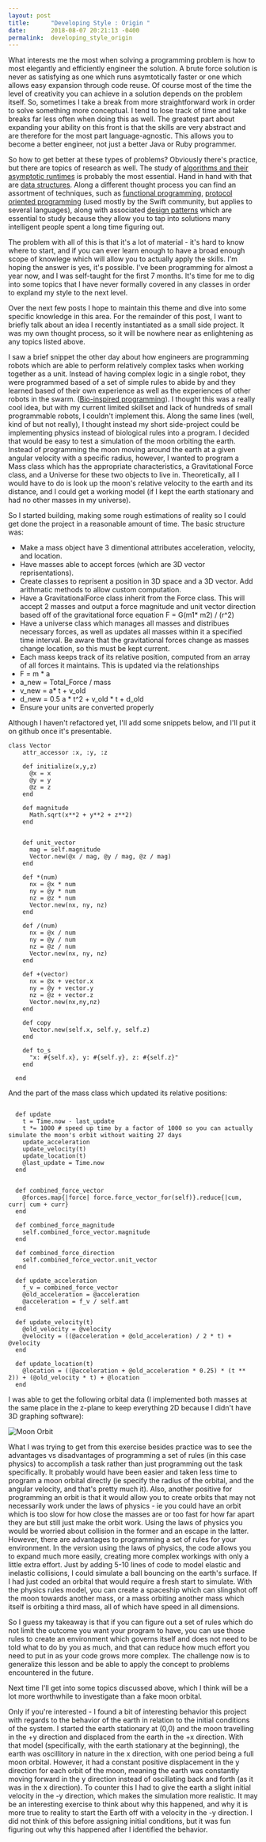 ```yaml
---
layout: post
title:      "Developing Style : Origin "
date:       2018-08-07 20:21:13 -0400
permalink:  developing_style_origin
---
```



What interests me the most when solving a programming problem is how to most elegantly and efficiently engineer the solution. A brute force solution is never as satisfying as one which runs asymtotically faster or one which allows easy expansion through code reuse. Of course most of the time the level of creativity you can achieve in a solution depends on the problem itself. So, sometimes I take a break from more straightforward work in order to solve something more conceptual. I tend to lose track of time and take breaks far less often when doing this as well.  The greatest part about expanding your ability on this front is that the skills are very abstract and are therefore for the most part language-agnostic. This allows you to become a better engineer, not just a better Java or Ruby programmer.

So how to get better at these types of problems? Obviously there's practice, but there are topics of research as well. The study of [algorithms and their asymptotic runtimes](https://www.khanacademy.org/computing/computer-science/algorithms) is probably the most essential. Hand in hand with that are [data structures](https://www.geeksforgeeks.org/data-structures/). Along a different thought process you can find an assortment of  techniques, such as [functional programming](https://medium.com/@cscalfani/so-you-want-to-be-a-functional-programmer-part-1-1f15e387e536), [protocol oriented programming](https://www.appcoda.com/pop-vs-oop/) (used mostly by the Swift community, but applies to several languages), along with associated [design patterns](https://en.wikipedia.org/wiki/Software_design_pattern) which are essential to study because they allow you to tap into solutions many intelligent people spent a long time figuring out. 

The problem with all of this is that it's a lot of material - it's hard to know where to start, and if you can ever learn enough to have a broad enough scope of knowlege which will allow you to actually apply the skills. I'm hoping the answer is yes, it's possible. I've been programming for almost a year now, and I was self-taught for the first 7 months. It's time for me to dig into some topics that I have never formally covered in any classes in order to expland my style to the next level. 

Over the next few posts I hope to maintain this theme and dive into some specific knowledge in this area. For the remainder of this post, I want to briefly talk about an idea I recently instantiated as a small side project. It was my own thought process, so it will be nowhere near as enlightening as any topics listed above. 

I saw a brief snippet the other day about how engineers are programming robots which are able to perform relatively complex tasks when working together as a unit. Instead of having complex logic in a single robot, they were programmed based of a set of simple rules to abide by and they learned based of their own experience as well as the experiences of other robots in the swarm. ([Bio-inspired programming](https://en.wikipedia.org/wiki/Bio-inspired_computing)). I thought this was a really cool idea, but with my current limited skillset and lack of hundreds of small programmable robots, I couldn't implement this. Along the same lines (well, kind of but not really), I thought instead my short side-project could be implementing physics instead of biological rules into a program. I decided that would be easy to test a simulation of the moon orbiting the earth. Instead of programming the moon moving around the earth at a given angular velocity with a specific radius, however, I wanted to program a Mass class which has the appropriate characteristics, a Gravitational Force class, and a Universe for these two objects to live in. Theoretically, all I would have to do is look up the moon's relative velocity to the earth and its distance, and I could get a working model (if I kept the earth stationary and had no other masses in my universe). 

So I started building, making some rough estimations of reality so I could get done the project in a reasonable amount of time. The basic structure was: 
* Make a mass object have 3 dimentional attributes acceleration, velocity, and location. 
* Have masses able to accept forces (which are 3D vector reprisentations). 
* Create classes to reprisent a position in 3D space and a 3D vector. Add arithmatic methods to allow custom computation. 
* Have a GravitationalForce class inherit from the Force class. This will accept 2 masses and output a force magnitude and unit vector direction based off of the gravitational force equation F = G(m1* m2) / (r^2)
* Have a universe class which manages all masses and distribues necessary forces, as well as updates all masses within it a specified time interval. Be aware that the gravitational forces change as masses change location, so this must be kept current.
* Each mass keeps track of its relative position, computed from an array of all forces it maintains. This is updated via the relationships 
* F = m * a
* a_new = Total_Force / mass
* v_new = a* t + v_old
* d_new = 0.5 a * t^2 + v_old * t + d_old
* Ensure your units are converted properly

Although I haven't refactored yet, I'll add some snippets below, and I'll put it on github once it's presentable. 

```
class Vector
    attr_accessor :x, :y, :z

    def initialize(x,y,z)
      @x = x
      @y = y
      @z = z
    end

    def magnitude
      Math.sqrt(x**2 + y**2 + z**2)
    end


    def unit_vector
      mag = self.magnitude
      Vector.new(@x / mag, @y / mag, @z / mag)
    end

    def *(num)
      nx = @x * num
      ny = @y * num
      nz = @z * num
      Vector.new(nx, ny, nz)
    end

    def /(num)
      nx = @x / num
      ny = @y / num
      nz = @z / num
      Vector.new(nx, ny, nz)
    end

    def +(vector)
      nx = @x + vector.x
      ny = @y + vector.y
      nz = @z + vector.z
      Vector.new(nx,ny,nz)
    end

    def copy
      Vector.new(self.x, self.y, self.z)
    end

    def to_s
      "x: #{self.x}, y: #{self.y}, z: #{self.z}"
    end

  end

```

And the part of the mass class which updated its relative positions:

```

  def update
    t = Time.now - last_update
    t *= 1000 # speed up time by a factor of 1000 so you can actually simulate the moon's orbit without waiting 27 days
    update_acceleration
    update_velocity(t)
    update_location(t)
    @last_update = Time.now
  end


  def combined_force_vector
    @forces.map{|force| force.force_vector_for(self)}.reduce{|cum, curr| cum + curr}
  end

  def combined_force_magnitude
    self.combined_force_vector.magnitude
  end

  def combined_force_direction
    self.combined_force_vector.unit_vector
  end

  def update_acceleration
    f_v = combined_force_vector
    @old_acceleration = @acceleration
    @acceleration = f_v / self.amt
  end

  def update_velocity(t)
    @old_velocity = @velocity
    @velocity = ((@acceleration + @old_acceleration) / 2 * t) + @velocity
  end

  def update_location(t)
    @location = ((@acceleration + @old_acceleration * 0.25) * (t ** 2)) + (@old_velocity * t) + @location
  end
```


I was able to get the following orbital data (I implemented both masses at the same place in the z-plane to keep everything 2D because I didn't have 3D graphing software):

![Moon Orbit](https://www.dropbox.com/s/am35n1nj87mu1j7/moon_orbit_final.png)

What I was trying to get from this exercise besides practice was to see the advantages vs disadvantages of programming a set of rules (in this case physics) to accomplish a task rather than just programming out the task specifically. It probably would have been easier and taken less time to program a moon orbital directly (ie specify the radius of the orbital, and the angular velocity, and that's pretty much it). Also, another positive for programming an orbit is that it would allow you to create orbits that may not necessarily work under the laws of physics - ie you could have an orbit which is too slow for how close the masses are or too fast for how far apart they are but still just make the orbit work. Using the laws of physics you would be worried about collision in the former and an escape in the latter. However, there are advantages to programming a set of rules for your environment. In the version using the laws of physics, the code allows you to expand much more easily, creating more complex workings with only a little extra effort. Just by adding 5-10 lines of code to model elastic and inelastic collisions, I could simulate a ball bouncing on the earth's surface. If I had just coded an orbital that would require a fresh start to simulate. With the physics rules model, you can create a spaceship which can slingshot off the moon towards another mass, or a mass orbiting another mass which itself is orbiting a third mass, all of which have speed in all dimensions. 

So I guess my takeaway is that if you can figure out a set of rules which do not limit the outcome you want your program to have, you can use those rules to create an environment which governs itself and does not need to be told what to do by you as much, and that can reduce how much effort you need to put in as your code grows more complex. The challenge now is to generalize this lesson and be able to apply the concept to problems encountered in the future. 

Next time I'll get into some topics discussed above, which I think will be a lot more worthwhile to investigate than a fake moon orbital. 

Only if you're interested - I found a bit of interesting behavior this project with regards to the behavior of the earth in relation to the initial conditions of the system. I started the earth stationary at (0,0) and the moon  travelling in the +y direction and displaced from the earth in the +x direction. With that model (specifically, with the earth stationary at the beginning), the earth was oscillitory in nature in the x direction, with one period being a full moon orbital. However, it had a constant positive displacement in the y direction for each orbit of the moon, meaning the earth was constantly moving forward in the y direction instead of oscillating back and forth (as it was in the x direction). To counter this I had to give the earth a slight initial velocity in the -y direction, which makes the simulation more realistic. It may be an interesting exercise to think about why this happened, and why it is more true to reality to start the Earth off with a velocity in the -y direction. I did not think of this before assigning initial conditions, but it was fun figuring out why this happened after I identified the behavior.


